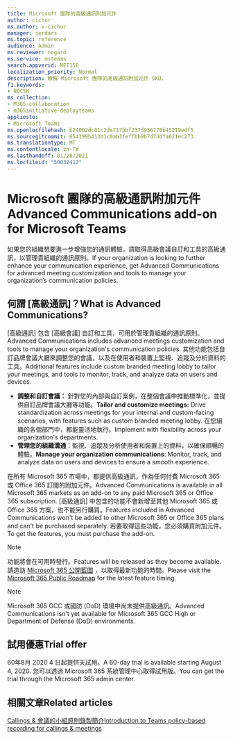 ```yaml
---
title: Microsoft 團隊的高級通訊附加元件
author: cichur
ms.author: v-cichur
manager: serdars
ms.topic: reference
audience: Admin
ms.reviewer: nogaro
ms.service: msteams
search.appverid: MET150
localization_priority: Normal
description: 瞭解 Microsoft 團隊的高級通訊附加元件 SKU。
f1.keywords:
- NOCSH
ms.collection:
- M365-collaboration
- m365initiative-deployteams
appliesto:
- Microsoft Teams
ms.openlocfilehash: b24002dc01c2de717bbf237d956770b45219edf5
ms.sourcegitcommit: 654199b413d1c0ab3feffbb9b7d7ddfa021ec273
ms.translationtype: MT
ms.contentlocale: zh-TW
ms.lasthandoff: 01/28/2021
ms.locfileid: "50032412"
---
```

# <a name="advanced-communications-add-on-for-microsoft-teams"></a><span data-ttu-id="c7b41-103">Microsoft 團隊的高級通訊附加元件</span><span class="sxs-lookup"><span data-stu-id="c7b41-103">Advanced Communications add-on for Microsoft Teams</span></span>

<span data-ttu-id="c7b41-104">如果您的組織想要進一步增強您的通訊體驗，請取得高級會議自訂和工具的高級通訊，以管理貴組織的通訊原則。</span><span class="sxs-lookup"><span data-stu-id="c7b41-104">If your organization is looking to further enhance your communication experience, get Advanced Communications for advanced meeting customization and tools to manage your organization’s communication policies.</span></span>

## <a name="what-is-advanced-communications"></a><span data-ttu-id="c7b41-105">何謂 [高級通訊]？</span><span class="sxs-lookup"><span data-stu-id="c7b41-105">What is Advanced Communications?</span></span>

<span data-ttu-id="c7b41-106">[高級通訊] 包含 [高級會議] 自訂和工具，可用於管理貴組織的通訊原則。</span><span class="sxs-lookup"><span data-stu-id="c7b41-106">Advanced Communications includes advanced meetings customization and tools to manage your organization's communication policies.</span></span> <span data-ttu-id="c7b41-107">其他功能包括自訂品牌會議大廳來調整您的會議，以及在使用者和裝置上監視、追蹤及分析資料的工具。</span><span class="sxs-lookup"><span data-stu-id="c7b41-107">Additional features include custom branded meeting lobby to tailor your meetings, and tools to monitor, track, and analyze data on users and devices.</span></span>

- <span data-ttu-id="c7b41-108">**調整和自訂會議：** 針對您的內部與自訂案例，在整個會議中推動標準化，並提供自訂品牌會議大廳等功能。</span><span class="sxs-lookup"><span data-stu-id="c7b41-108">**Tailor and customize meetings:** Drive standardization across meetings for your internal and custom-facing scenarios, with features such as custom branded meeting lobby.</span></span> <span data-ttu-id="c7b41-109">在您組織的各個部門中，都能靈活地執行。</span><span class="sxs-lookup"><span data-stu-id="c7b41-109">Implement with flexibility across your organization's departments.</span></span>
- <span data-ttu-id="c7b41-110">**管理您的組織溝通**：監視、追蹤及分析使用者和裝置上的資料，以確保順暢的體驗。</span><span class="sxs-lookup"><span data-stu-id="c7b41-110">**Manage your organization communications**: Monitor, track, and analyze data on users and devices to ensure a smooth experience.</span></span>

<span data-ttu-id="c7b41-111">在所有 Microsoft 365 市場中，都提供高級通訊，作為任何付費 Microsoft 365 或 Office 365 訂閱的附加元件。</span><span class="sxs-lookup"><span data-stu-id="c7b41-111">Advanced Communications is available in all Microsoft 365 markets as an add-on to any paid Microsoft 365 or Office 365 subscription.</span></span> <span data-ttu-id="c7b41-112">[高級通訊] 中包含的功能不會新增至其他 Microsoft 365 或 Office 365 方案，也不能另行購買。</span><span class="sxs-lookup"><span data-stu-id="c7b41-112">Features included in Advanced Communications won't be added to other Microsoft 365 or Office 365 plans and can't be purchased separately.</span></span> <span data-ttu-id="c7b41-113">若要取得這些功能，您必須購買附加元件。</span><span class="sxs-lookup"><span data-stu-id="c7b41-113">To get the features, you must purchase the add-on.</span></span>

> [!NOTE]
> <span data-ttu-id="c7b41-114">功能將會在可用時發行。</span><span class="sxs-lookup"><span data-stu-id="c7b41-114">Features will be released as they become available.</span></span> <span data-ttu-id="c7b41-115">請造訪 [Microsoft 365 公開藍圖](https://www.microsoft.com/microsoft-365/roadmap?filters=Microsoft%20Teams) ，以取得最新功能的時間。</span><span class="sxs-lookup"><span data-stu-id="c7b41-115">Please visit the [Microsoft 365 Public Roadmap](https://www.microsoft.com/microsoft-365/roadmap?filters=Microsoft%20Teams) for the latest feature timing.</span></span>

> [!NOTE]
> <span data-ttu-id="c7b41-116">Microsoft 365 GCC 或國防 (DoD) 環境中尚未提供高級通訊。</span><span class="sxs-lookup"><span data-stu-id="c7b41-116">Advanced Communications isn't yet available for Microsoft 365 GCC High or Department of Defense (DoD) environments.</span></span>

## <a name="trial-offer"></a><span data-ttu-id="c7b41-117">試用優惠</span><span class="sxs-lookup"><span data-stu-id="c7b41-117">Trial offer</span></span>

<span data-ttu-id="c7b41-118">60年8月 2020 4 日起提供天試用。</span><span class="sxs-lookup"><span data-stu-id="c7b41-118">A 60-day trial is available starting August 4, 2020.</span></span> <span data-ttu-id="c7b41-119">您可以透過 Microsoft 365 系統管理中心取得試用版。</span><span class="sxs-lookup"><span data-stu-id="c7b41-119">You can get the trial through the Microsoft 365 admin center.</span></span>

## <a name="related-articles"></a><span data-ttu-id="c7b41-120">相關文章</span><span class="sxs-lookup"><span data-stu-id="c7b41-120">Related articles</span></span>

[<span data-ttu-id="c7b41-121">Callings & 會議的小組原則錄製簡介</span><span class="sxs-lookup"><span data-stu-id="c7b41-121">Introduction to Teams policy-based recording for callings & meetings</span></span>](../teams-recording-policy.md)
